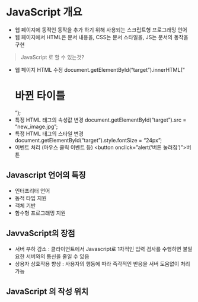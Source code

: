 # JavaScript 개요

- 웹 페이지에 동적인 동작을 추가 하기 위해 사용되는 스크립트형 프로그래밍 언어
- 웹 페이지에서 HTML은 문서 내용을, CSS는 문서 스타일을, JS는 문서의 동작을 구현


> JavaScript 로 할 수 있는것?
- 웹 페이지 HTML 수정
document.getElementById(“target”).innerHTML(“<h1>바뀐 타이틀</h1>”);
- 특정 HTML 태그의 속성값 변경
document.getElementById(“target”).src = “new_image.jpg”;
- 특정 HTML 태그의 스타일 변경
document.getElementById(“target”).style.fontSize = “24px”;
- 이벤트 처리 (마우스 클릭 이벤트 등)
<button onclick=”alert(‘버튼 눌러짐’)”>버튼</button>


## Javascript 언어의 특징
- 인터프리터 언어
- 동적 타입 지원
- 객체 기반
- 함수형 프로그래밍 지원

## JavvaScript의 장점
- 서버 부하 감소 : 클라이언트에서 Javascript로 1차적인 입력 검사를 수행하면 불필요한 서버와의 통신을 줄일 수 있음
- 상용자 상호작용 향상 : 사용자의 행동에 따라 즉각적인 반응을 서버 도움없이 처리 가능

## JavaScript 의 작성 위치
